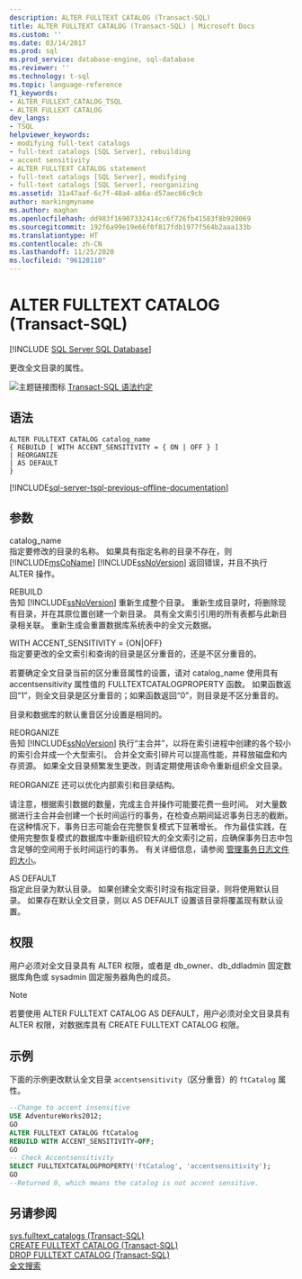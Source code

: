 ```yaml
---
description: ALTER FULLTEXT CATALOG (Transact-SQL)
title: ALTER FULLTEXT CATALOG (Transact-SQL) | Microsoft Docs
ms.custom: ''
ms.date: 03/14/2017
ms.prod: sql
ms.prod_service: database-engine, sql-database
ms.reviewer: ''
ms.technology: t-sql
ms.topic: language-reference
f1_keywords:
- ALTER_FULLEXT_CATALOG_TSQL
- ALTER FULLEXT CATALOG
dev_langs:
- TSQL
helpviewer_keywords:
- modifying full-text catalogs
- full-text catalogs [SQL Server], rebuilding
- accent sensitivity
- ALTER FULLTEXT CATALOG statement
- full-text catalogs [SQL Server], modifying
- full-text catalogs [SQL Server], reorganizing
ms.assetid: 31a47aaf-6c7f-48a4-a86a-d57aec66c9cb
author: markingmyname
ms.author: maghan
ms.openlocfilehash: dd983f16907332414cc6f726fb41583f8b928069
ms.sourcegitcommit: 192f6a99e19e66f0f817fdb1977f564b2aaa133b
ms.translationtype: HT
ms.contentlocale: zh-CN
ms.lasthandoff: 11/25/2020
ms.locfileid: "96128110"
---
```

# <a name="alter-fulltext-catalog-transact-sql"></a>ALTER FULLTEXT CATALOG (Transact-SQL)
[!INCLUDE [SQL Server SQL Database](../../includes/applies-to-version/sql-asdb.md)]

  更改全文目录的属性。  
  
 ![主题链接图标](../../database-engine/configure-windows/media/topic-link.gif "“主题链接”图标") [Transact-SQL 语法约定](../../t-sql/language-elements/transact-sql-syntax-conventions-transact-sql.md)  
  
## <a name="syntax"></a>语法  
  
```syntaxsql 
ALTER FULLTEXT CATALOG catalog_name   
{ REBUILD [ WITH ACCENT_SENSITIVITY = { ON | OFF } ]  
| REORGANIZE  
| AS DEFAULT   
}  
```  
  
[!INCLUDE[sql-server-tsql-previous-offline-documentation](../../includes/sql-server-tsql-previous-offline-documentation.md)]

## <a name="arguments"></a>参数
 catalog_name  
 指定要修改的目录的名称。 如果具有指定名称的目录不存在，则 [!INCLUDE[msCoName](../../includes/msconame-md.md)] [!INCLUDE[ssNoVersion](../../includes/ssnoversion-md.md)] 返回错误，并且不执行 ALTER 操作。  
  
 REBUILD  
 告知 [!INCLUDE[ssNoVersion](../../includes/ssnoversion-md.md)] 重新生成整个目录。 重新生成目录时，将删除现有目录，并在其原位置创建一个新目录。 具有全文索引引用的所有表都与此新目录相关联。 重新生成会重置数据库系统表中的全文元数据。  
  
 WITH ACCENT_SENSITIVITY = {ON|OFF}  
 指定要更改的全文索引和查询的目录是区分重音的，还是不区分重音的。  
  
 若要确定全文目录当前的区分重音属性的设置，请对 catalog_name 使用具有 accentsensitivity 属性值的 FULLTEXTCATALOGPROPERTY 函数。 如果函数返回“1”，则全文目录是区分重音的；如果函数返回“0”，则目录是不区分重音的。  
  
 目录和数据库的默认重音区分设置是相同的。  
  
 REORGANIZE  
 告知 [!INCLUDE[ssNoVersion](../../includes/ssnoversion-md.md)] 执行“主合并”，以将在索引进程中创建的各个较小的索引合并成一个大型索引。 合并全文索引碎片可以提高性能，并释放磁盘和内存资源。 如果全文目录频繁发生更改，则请定期使用该命令重新组织全文目录。  
  
 REORGANIZE 还可以优化内部索引和目录结构。  
  
 请注意，根据索引数据的数量，完成主合并操作可能要花费一些时间。 对大量数据进行主合并会创建一个长时间运行的事务，在检查点期间延迟事务日志的截断。 在这种情况下，事务日志可能会在完整恢复模式下显著增长。 作为最佳实践，在使用完整恢复模式的数据库中重新组织较大的全文索引之前，应确保事务日志中包含足够的空间用于长时间运行的事务。 有关详细信息，请参阅 [管理事务日志文件的大小](../../relational-databases/logs/manage-the-size-of-the-transaction-log-file.md)。  
  
 AS DEFAULT  
 指定此目录为默认目录。 如果创建全文索引时没有指定目录，则将使用默认目录。 如果存在默认全文目录，则以 AS DEFAULT 设置该目录将覆盖现有默认设置。  
  
## <a name="permissions"></a>权限  
 用户必须对全文目录具有 ALTER 权限，或者是 db_owner、db_ddladmin 固定数据库角色或 sysadmin 固定服务器角色的成员。  
  
> [!NOTE]  
>  若要使用 ALTER FULLTEXT CATALOG AS DEFAULT，用户必须对全文目录具有 ALTER 权限，对数据库具有 CREATE FULLTEXT CATALOG 权限。  
  
## <a name="examples"></a>示例  
 下面的示例更改默认全文目录 `accentsensitivity`（区分重音）的 `ftCatalog` 属性。  
  
```sql  
--Change to accent insensitive  
USE AdventureWorks2012;  
GO  
ALTER FULLTEXT CATALOG ftCatalog   
REBUILD WITH ACCENT_SENSITIVITY=OFF;  
GO  
-- Check Accentsensitivity  
SELECT FULLTEXTCATALOGPROPERTY('ftCatalog', 'accentsensitivity');  
GO  
--Returned 0, which means the catalog is not accent sensitive.  
```  
  
## <a name="see-also"></a>另请参阅  
 [sys.fulltext_catalogs (Transact-SQL)](../../relational-databases/system-catalog-views/sys-fulltext-catalogs-transact-sql.md)   
 [CREATE FULLTEXT CATALOG (Transact-SQL)](../../t-sql/statements/create-fulltext-catalog-transact-sql.md)   
 [DROP FULLTEXT CATALOG (Transact-SQL)](../../t-sql/statements/drop-fulltext-catalog-transact-sql.md)   
 [全文搜索](../../relational-databases/search/full-text-search.md)  
  
  
